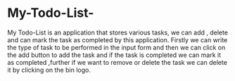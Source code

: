 # My-Todo-List-
My Todo-List is an application that stores various tasks, we can add , delete and can mark the task as completed by this application.
Firstly we can write the type of task to be performed in the input form and then we can click on the add button to add the task and if the task is completed we can mark it as completed ,further if we want to remove or delete the task we can delete it by clicking on the bin logo.
